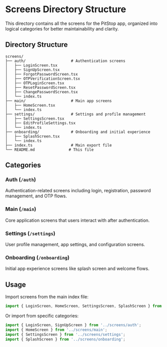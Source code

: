 # Screens Directory Structure

This directory contains all the screens for the PitStop app, organized into logical categories for better maintainability and clarity.

## Directory Structure

```
screens/
├── auth/                    # Authentication screens
│   ├── LoginScreen.tsx
│   ├── SignUpScreen.tsx
│   ├── ForgotPasswordScreen.tsx
│   ├── OTPVerificationScreen.tsx
│   ├── OTPLoginScreen.tsx
│   ├── ResetPasswordScreen.tsx
│   ├── ChangePasswordScreen.tsx
│   └── index.ts
├── main/                    # Main app screens
│   ├── HomeScreen.tsx
│   └── index.ts
├── settings/                # Settings and profile management
│   ├── SettingsScreen.tsx
│   ├── EditProfileSettings.tsx
│   └── index.ts
├── onboarding/              # Onboarding and initial experience
│   ├── SplashScreen.tsx
│   └── index.ts
├── index.ts                 # Main export file
└── README.md               # This file
```

## Categories

### Auth (`/auth`)
Authentication-related screens including login, registration, password management, and OTP flows.

### Main (`/main`)
Core application screens that users interact with after authentication.

### Settings (`/settings`)
User profile management, app settings, and configuration screens.

### Onboarding (`/onboarding`)
Initial app experience screens like splash screen and welcome flows.

## Usage

Import screens from the main index file:
```typescript
import { LoginScreen, HomeScreen, SettingsScreen, SplashScreen } from '../screens';
```

Or import from specific categories:
```typescript
import { LoginScreen, SignUpScreen } from '../screens/auth';
import { HomeScreen } from '../screens/main';
import { SettingsScreen } from '../screens/settings';
import { SplashScreen } from '../screens/onboarding';
``` 